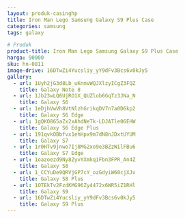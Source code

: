 ```yaml
---
layout: produk-casinghp
title: Iron Man Lego Samsung Galaxy S9 Plus Case
categories: samsung
tags: galaxy

# Produk
product-title: Iron Man Lego Samsung Galaxy S9 Plus Case
harga: 90000
sku: hn-0811
image-drive: 16DTwZi4Yucsliy_yY9dFv3Bcs6v0kJy5
gallery:
  - url: 1Uyh2jG3d8Lb_uKnmvWQJXlzyICgZ3FQZ
    title: Galaxy Note 8
  - url: 1Jb23wLQ6UjRO1X_QUZlob6GqTz3JNa_N
    title: Galaxy S6
  - url: 1eDjhVwVh8VtNlzhGrikqDV7n7a0D6kp2
    title: Galaxy S6 Edge
  - url: 1gQKO865aZx2xAhdNeTk-LDJATle06EHW
    title: Galaxy S6 Edge Plus
  - url: 191qvkOBbfvx1ehHpx9m7dN8nJDxtUYUM
    title: Galaxy S7
  - url: 1r0HTv9jnwo7Ij8MG2xo9e3BZzWilFBu6
    title: Galaxy S7 Edge
  - url: 1oazoezd9Ny8ZyvYXmkqiFbn3FPR_An4Z
    title: Galaxy S8
  - url: 1_CCYuDe9QRVjGP7cY_ozGdyiW60cjXJv
    title: Galaxy S8 Plus
  - url: 1OTEkTv2FzdKMG96Zy4472x6WR5iZ1RHl
    title: Galaxy S9
  - url: 16DTwZi4Yucsliy_yY9dFv3Bcs6v0kJy5
    title: Galaxy S9 Plus
---
```

